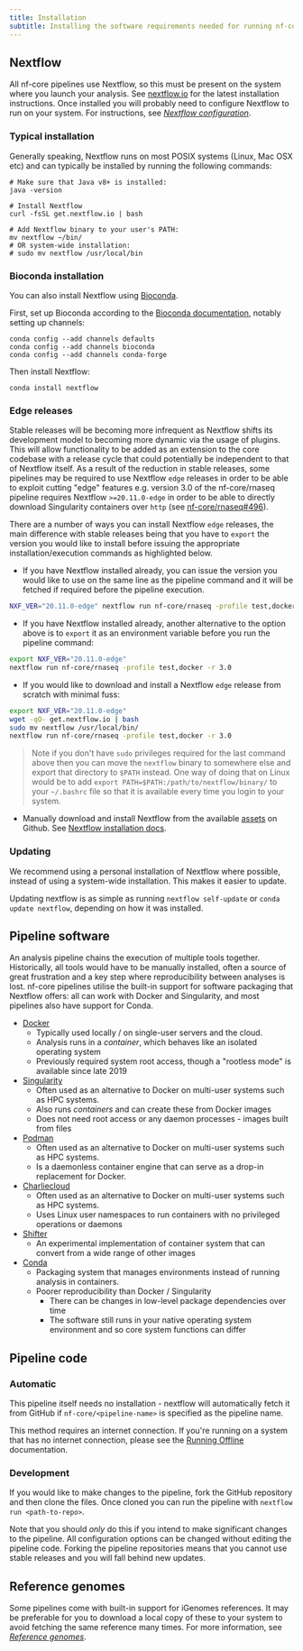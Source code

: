 ```yaml
---
title: Installation
subtitle: Installing the software requirements needed for running nf-core pipelines.
---
```


## Nextflow

All nf-core pipelines use Nextflow, so this must be present on the system where you launch your analysis.
See [nextflow.io](https://www.nextflow.io/docs/latest/getstarted.html#installation) for the latest installation instructions. Once installed you will probably need to configure Nextflow to run on your system. For instructions, see [_Nextflow configuration_](configuration.md).

### Typical installation

Generally speaking, Nextflow runs on most POSIX systems (Linux, Mac OSX etc) and can typically be installed by running the following commands:

```console
# Make sure that Java v8+ is installed:
java -version

# Install Nextflow
curl -fsSL get.nextflow.io | bash

# Add Nextflow binary to your user's PATH:
mv nextflow ~/bin/
# OR system-wide installation:
# sudo mv nextflow /usr/local/bin
```

### Bioconda installation

You can also install Nextflow using [Bioconda](https://bioconda.github.io/).

First, set up Bioconda according to the [Bioconda documentation](https://bioconda.github.io/user/install.html), notably setting up channels:

```console
conda config --add channels defaults
conda config --add channels bioconda
conda config --add channels conda-forge
```

Then install Nextflow:

```console
conda install nextflow
```

### Edge releases

Stable releases will be becoming more infrequent as Nextflow shifts its development model to becoming more dynamic via the usage of plugins. This will allow functionality to be added as an extension to the core codebase with a release cycle that could potentially be independent to that of Nextflow itself. As a result of the reduction in stable releases, some pipelines may be required to use Nextflow `edge` releases in order to be able to exploit cutting "edge" features e.g. version 3.0 of the nf-core/rnaseq pipeline requires Nextflow `>=20.11.0-edge` in order to be able to directly download Singularity containers over `http` (see [nf-core/rnaseq#496](https://github.com/nf-core/rnaseq/issues/496)).

There are a number of ways you can install Nextflow `edge` releases, the main difference with stable releases being that you have to `export` the version you would like to install before issuing the appropriate installation/execution commands as highlighted below.

- If you have Nextflow installed already, you can issue the version you would like to use on the same line as the pipeline command and it will be fetched if required before the pipeline execution.

```bash
NXF_VER="20.11.0-edge" nextflow run nf-core/rnaseq -profile test,docker -r 3.0
```

- If you have Nextflow installed already, another alternative to the option above is to `export` it as an environment variable before you run the pipeline command:

```bash
export NXF_VER="20.11.0-edge"
nextflow run nf-core/rnaseq -profile test,docker -r 3.0
```

- If you would like to download and install a Nextflow `edge` release from scratch with minimal fuss:

```bash
export NXF_VER="20.11.0-edge"
wget -qO- get.nextflow.io | bash
sudo mv nextflow /usr/local/bin/
nextflow run nf-core/rnaseq -profile test,docker -r 3.0
```

> Note if you don't have `sudo` privileges required for the last command above then you can move the `nextflow` binary to somewhere else and export that directory to `$PATH` instead. One way of doing that on Linux would be to add `export PATH=$PATH:/path/to/nextflow/binary/` to your `~/.bashrc` file so that it is available every time you login to your system.

- Manually download and install Nextflow from the available [assets](https://github.com/nextflow-io/nextflow/releases) on Github. See [Nextflow installation docs](https://www.nextflow.io/docs/latest/getstarted.html#installation).

### Updating

We recommend using a personal installation of Nextflow where possible, instead of using a system-wide installation. This makes it easier to update.

Updating nextflow is as simple as running `nextflow self-update`
or `conda update nextflow`, depending on how it was installed.

## Pipeline software

An analysis pipeline chains the execution of multiple tools together.
Historically, all tools would have to be manually installed, often a source of great frustration and a key step where reproducibility between analyses is lost.
nf-core pipelines utilise the built-in support for software packaging that Nextflow offers: all can work with Docker and Singularity, and most pipelines also have support for Conda.

- [Docker](https://docs.docker.com/install/)
  - Typically used locally / on single-user servers and the cloud.
  - Analysis runs in a _container_, which behaves like an isolated operating system
  - Previously required system root access, though a "rootless mode" is available since late 2019
- [Singularity](https://www.sylabs.io/)
  - Often used as an alternative to Docker on multi-user systems such as HPC systems.
  - Also runs _containers_ and can create these from Docker images
  - Does not need root access or any daemon processes - images built from files
- [Podman](https://podman.io/)
  - Often used as an alternative to Docker on multi-user systems such as HPC systems.
  - Is a daemonless container engine that can serve as a drop-in replacement for Docker.
- [Charliecloud](https://hpc.github.io/charliecloud/)
  - Often used as an alternative to Docker on multi-user systems such as HPC systems.
  - Uses Linux user namespaces to run containers with no privileged operations or daemons
- [Shifter](https://www.nersc.gov/research-and-development/user-defined-images/)
  - An experimental implementation of container system that can convert from a wide range of other images
- [Conda](https://conda.io/)
  - Packaging system that manages environments instead of running analysis in containers.
  - Poorer reproducibility than Docker / Singularity
    - There can be changes in low-level package dependencies over time
    - The software still runs in your native operating system environment and so core system functions can differ

## Pipeline code

### Automatic

This pipeline itself needs no installation - nextflow will automatically fetch it from GitHub if `nf-core/<pipeline-name>` is specified as the pipeline name.

This method requires an internet connection. If you're running on a system that has no internet connection, please see the [Running Offline](offline.md) documentation.

### Development

If you would like to make changes to the pipeline, fork the GitHub repository and then clone the files. Once cloned you can run the pipeline with `nextflow run <path-to-repo>`.

Note that you should _only_ do this if you intend to make significant changes to the pipeline. All configuration options can be changed without editing the pipeline code. Forking the pipeline repositories means that you cannot use stable releases and you will fall behind new updates.

## Reference genomes

Some pipelines come with built-in support for iGenomes references.
It may be preferable for you to download a local copy of these to your system to avoid fetching the same reference many times.
For more information, see [_Reference genomes_](reference_genomes.md).
